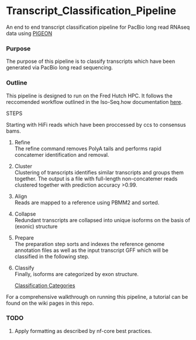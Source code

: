 # Transcript_Classification_Pipeline
An end to end transcript classification pipeline for PacBio long read RNAseq data using [PIGEON](https://github.com/PacificBiosciences/pigeon)

### Purpose
The purpose of this pipeline is to classify transcripts which have been generated via PacBio long read sequencing. 

### Outline 
This pipeline is designed to run on the Fred Hutch HPC. It follows the reccomended workflow outlined in the Iso-Seq.how documentation [here](https://isoseq.how/classification/pigeon.html).

STEPS

Starting with HiFi reads which have been proccessed by ccs to consensus bams. 

1. Refine\
   The refine command removes PolyA tails and performs rapid concatemer identification and removal.

2. Cluster\
   Clustering of transcripts identifies similar transcripts and groups them together. The output is a file with full-length non-concatemer reads clustered together with prediction accuracy >0.99.
   
3. Align\
   Reads are mapped to a reference using PBMM2 and sorted. 
   
4. Collapse\
   Redundant transcripts are collapsed into unique isoforms on the basis of (exonic) structure
   
5. Prepare\
   The preparation step sorts and indexes the reference genome annotation files as well as the input transcript GFF which will be classified in the following step.
   
6. Classify\
   Finally, isoforms are categorized by exon structure.

   [Classification Categories](https://isoseq.how/classification/categories) 

For a comprehensive walkthrough on running this pipeline, a tutorial can be found on the wiki pages in this repo.

### TODO

1. Apply formatting as described by nf-core best practices. 

